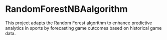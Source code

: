 # RandomForestNBAalgorithm
This project adapts the Random Forest algorithm to enhance predictive analytics in sports by forecasting game outcomes based on historical game data.
